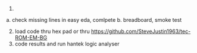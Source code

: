 

1. 
a. check missing lines in easy eda, comlpete
b. breadboard, smoke test



2. load code thru hex pad or thru https://github.com/SteveJustin1963/tec-ROM-EM-BG
3. code results and run hantek logic analyser


